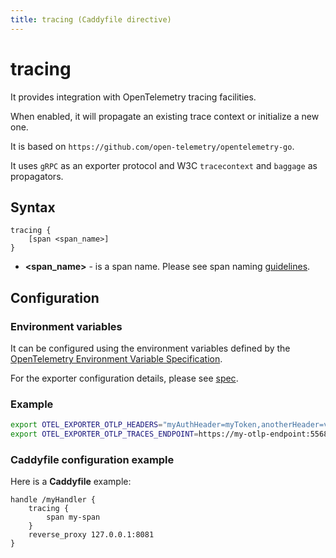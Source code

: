 ```yaml
---
title: tracing (Caddyfile directive)
---
```


# tracing

It provides integration with OpenTelemetry tracing facilities.

When enabled, it will propagate an existing trace context or initialize a new one.

It is based on `https://github.com/open-telemetry/opentelemetry-go`.

It uses `gRPC` as an exporter protocol and  W3C `tracecontext` and `baggage` as propagators.

## Syntax

```caddy-d
tracing {
	[span <span_name>]
}
```

- **&lt;span_name&gt;** - is a span name. Please see span naming [guidelines](https://github.com/open-telemetry/opentelemetry-specification/blob/v1.7.0/specification/trace/api.md).

## Configuration

### Environment variables

It can be configured using the environment variables defined
by the [OpenTelemetry Environment Variable Specification](https://github.com/open-telemetry/opentelemetry-specification/blob/main/specification/sdk-environment-variables.md).

For the exporter configuration details, please
see [spec](https://github.com/open-telemetry/opentelemetry-specification/blob/v1.7.0/specification/protocol/exporter.md).

### Example

```bash
export OTEL_EXPORTER_OTLP_HEADERS="myAuthHeader=myToken,anotherHeader=value"
export OTEL_EXPORTER_OTLP_TRACES_ENDPOINT=https://my-otlp-endpoint:55680
```

### Caddyfile configuration example

Here is a **Caddyfile** example:

```
handle /myHandler {
	tracing {
		span my-span
	}
	reverse_proxy 127.0.0.1:8081
}
```
